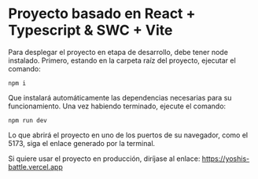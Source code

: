 # Proyecto basado en React + Typescript & SWC + Vite

Para desplegar el proyecto en etapa de desarrollo, debe tener node instalado. Primero, estando en la carpeta raíz del proyecto, ejecutar el comando:
```
npm i
```
Que instalará automáticamente las dependencias necesarias para su funcionamiento. Una vez habiendo terminado, ejecute el comando:
```
npm run dev
```
Lo que abrirá el proyecto en uno de los puertos de su navegador, como el 5173, siga el enlace generado por la terminal.

Si quiere usar el proyecto en producción, diríjase al enlace:
https://yoshis-battle.vercel.app
